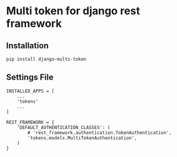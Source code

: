 # Multi token for django rest framework

## Installation
```pip install django-multi-token```

## Settings File
```
INSTALLED_APPS = [
    ...
    'tokens'
    ...
]
```


```
REST_FRAMEWORK = {
    'DEFAULT_AUTHENTICATION_CLASSES': (
        # 'rest_framework.authentication.TokenAuthentication',
        'tokens.models.MultiTokenAuthentication',
    )
}
```
